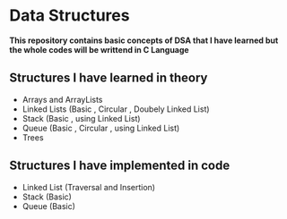 # Data Structures
**This repository contains basic concepts of DSA that I have learned but the whole codes will be writtend in C Language**

## Structures I have learned in theory

- Arrays and ArrayLists
- Linked Lists (Basic , Circular , Doubely Linked List)
- Stack (Basic , using Linked List)
- Queue (Basic , Circular , using Linked List)
- Trees

## Structures I have implemented in code

- Linked List (Traversal and Insertion)
- Stack (Basic)
- Queue (Basic)
